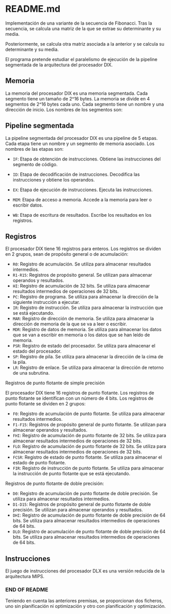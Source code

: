 # README.md

Implementación de una variante de la secuencia de Fibonacci. Tras la secuencia, se calcula una matriz de la que se extrae su determinante y su media.

Posteriormente, se calcula otra matriz asociada a la anterior y se calcula su determinante y su media.

El programa pretende estudiar el paralelismo de ejecución de la pipeline segmentada de la arquitectura del procesador DlX.

## Memoria

La memoria del procesador DlX es una memoria segmentada. Cada segmento tiene un tamaño de 2^16 bytes. La memoria se divide en 4 segmentos de 2^16 bytes cada uno. Cada segmento tiene un nombre y una dirección de inicio. Los nombres de los segmentos son:

## Pipeline segmentada

La pipeline segmentada del procesador DlX es una pipeline de 5 etapas. Cada etapa tiene un nombre y un segmento de memoria asociado. Los nombres de las etapas son:

* `IF`: Etapa de obtención de instrucciones. Obtiene las instrucciones del segmento de código.

* `ID`: Etapa de decodificación de instrucciones. Decodifica las instrucciones y obtiene los operandos.

* `EX`: Etapa de ejecución de instrucciones. Ejecuta las instrucciones.

* `MEM`: Etapa de acceso a memoria. Accede a la memoria para leer o escribir datos.

* `WB`: Etapa de escritura de resultados. Escribe los resultados en los registros.

## Registros

El procesador DlX tiene 16 registros para enteros. Los registros se dividen en 2 grupos, sean de propósito general o de acumulación:

* `R0`: Registro de acumulación. Se utiliza para almacenar resultados intermedios.
* `R1-R15`: Registros de propósito general. Se utilizan para almacenar operandos y resultados.
* `HI`: Registro de acumulación de 32 bits. Se utiliza para almacenar resultados intermedios de operaciones de 32 bits.
* `PC`: Registro de programa. Se utiliza para almacenar la dirección de la siguiente instrucción a ejecutar.
* `IR`: Registro de instrucción. Se utiliza para almacenar la instrucción que se está ejecutando.
* `MAR`: Registro de dirección de memoria. Se utiliza para almacenar la dirección de memoria de la que se va a leer o escribir.
* `MDR`: Registro de datos de memoria. Se utiliza para almacenar los datos que se van a escribir en memoria o los datos que se han leído de memoria.
* `PSR`: Registro de estado del procesador. Se utiliza para almacenar el estado del procesador.
* `SP`: Registro de pila. Se utiliza para almacenar la dirección de la cima de la pila.
* `LR`: Registro de enlace. Se utiliza para almacenar la dirección de retorno de una subrutina.

Registros de punto flotante de simple precisión

El procesador DlX tiene 16 registros de punto flotante. Los registros de punto flotante se identifican con un número de 4 bits. Los registros de punto flotante se dividen en 2 grupos:

* `F0`: Registro de acumulación de punto flotante. Se utiliza para almacenar resultados intermedios.
* `F1-F15`: Registros de propósito general de punto flotante. Se utilizan para almacenar operandos y resultados.
* `FHI`: Registro de acumulación de punto flotante de 32 bits. Se utiliza para almacenar resultados intermedios de operaciones de 32 bits.
* `FLO`: Registro de acumulación de punto flotante de 32 bits. Se utiliza para almacenar resultados intermedios de operaciones de 32 bits.
* `FCSR`: Registro de estado de punto flotante. Se utiliza para almacenar el estado de punto flotante.
* `FIR`: Registro de instrucción de punto flotante. Se utiliza para almacenar la instrucción de punto flotante que se está ejecutando.

Registros de punto flotante de doble precisión:

* `D0`: Registro de acumulación de punto flotante de doble precisión. Se utiliza para almacenar resultados intermedios.
* `D1-D15`: Registros de propósito general de punto flotante de doble precisión. Se utilizan para almacenar operandos y resultados.
* `DHI`: Registro de acumulación de punto flotante de doble precisión de 64 bits. Se utiliza para almacenar resultados intermedios de operaciones de 64 bits.
* `DLO`: Registro de acumulación de punto flotante de doble precisión de 64 bits. Se utiliza para almacenar resultados intermedios de operaciones de 64 bits.

## Instrucciones

El juego de instrucciones del procesador DLX es una versión reducida de la arquitectura MIPS. 

### END OF README

Teniendo en cuenta las anteriores premisas, se proporcionan dos ficheros, uno sin planificación ni optimización y otro con planificación y optimización.
